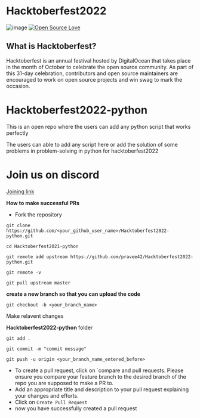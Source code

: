 #                                             Hacktoberfest2022
![image](https://user-images.githubusercontent.com/99472914/192144059-5cd0b329-f238-474b-b475-7385eaa35d05.png)
[![Open Source Love](https://firstcontributions.github.io/open-source-badges/badges/open-source-v1/open-source.svg)](https://github.com/sj5027052/Hacktoberfest2022)

## What is Hacktoberfest?
Hacktoberfest is an annual festival hosted by DigitalOcean that takes place in the month of October to celebrate the open source community. As part of this 31-day celebration, contributors and open source maintainers are encouraged to work on open source projects and win swag to mark the occasion.


# Hacktoberfest2022-python
This is an open repo where the users can add any python script that works perfectly

The users can able to add any script here or add the solution of some problems in problem-solving in python for hacktoberfest2022

# Join us on discord
[Joining link](https://discord.gg/pSup8ZZV)

**How to make successful PRs**

* Fork the repository

```
git clone https://github.com/<your_github_user_name>/Hacktoberfest2022-python.git
```
```
cd Hacktoberfest2021-python
```
```
git remote add upstream https://github.com/pravee42/Hacktoberfest2022-python.git
```
```
git remote -v
```
```
git pull upstream master
```

**create a new branch so that you can upload the code**

```
git checkout -b <your_branch_name>
```

Make relavent changes

 **Hacktoberfest2022-python** folder

``` 
git add .

git commit -m "commit message"

git push -u origin <your_branch_name_entered_before>
```
* To create a pull request, click on `compare and pull requests. Please ensure you compare your feature branch to the desired branch of the repo you are supposed to make a PR to.
* Add an appropriate title and description to your pull request explaining your changes and efforts.
* Click on `Create Pull Request`
* now you have successfully created a pull request

